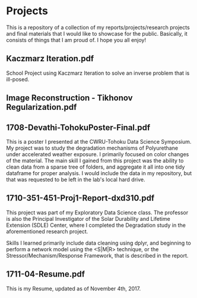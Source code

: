 # Projects

This is a repository of a collection of my reports/projects/research projects and final materials that I would like to showcase for the public. Basically, it consists of things that I am proud of. I hope you all enjoy!

## Kaczmarz Iteration.pdf

School Project using Kaczmarz Iteration to solve an inverse problem that is ill-posed. 

## Image Reconstruction - Tikhonov Regularization.pdf

## 1708-Devathi-TohokuPoster-Final.pdf

This is a poster I presented at the CWRU-Tohoku Data Science Symposium. My project was to study the degradation mechanisms of Polyurethane under accelerated weather exposure. I primarily focused on color changes of the material. The main skill I gained from this project was the ability to clean data from a sparse tree of folders, and aggregate it all into one tidy dataframe for proper analysis. I would include the data in my repository, but that was requested to be left in the lab's local hard drive.

## 1710-351-451-Proj1-Report-dxd310.pdf

This project was part of my Exploratory Data Science class. The professor is also the Principal Investigator of the Solar Durability and Lifetime Extension (SDLE) Center, where I completed the Degradation study in the aforementioned research project.

Skills I learned primarily include data cleaning using dplyr, and beginning to perform a network model using the <S|M|R> technique, or the Stressor/Mechanism/Response Framework, that is described in the report.

## 1711-04-Resume.pdf

This is my Resume, updated as of November 4th, 2017.
